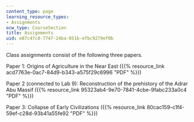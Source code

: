 ```yaml
---
content_type: page
learning_resource_types:
- Assignments
ocw_type: CourseSection
title: Assignments
uid: e87c47c0-7747-24ba-051b-efbc9279ef0b
---
```


Class assignments consist of the following three papers.

Paper 1: Origins of Agriculture in the Near East ({{% resource_link acd7763e-0ac7-84d9-b343-a575f29c6996 "PDF" %}})

Paper 2 (connected to Lab 9): Reconstruction of the prehistory of the Adrar Abu Massif ({{% resource_link 95323ab4-9e70-7841-4cbe-9fabc233a0c4 "PDF" %}})

Paper 3: Collapse of Early Civilizations ({{% resource_link 80cac159-c1f4-59ef-c28d-93b41a55fe92 "PDF" %}})